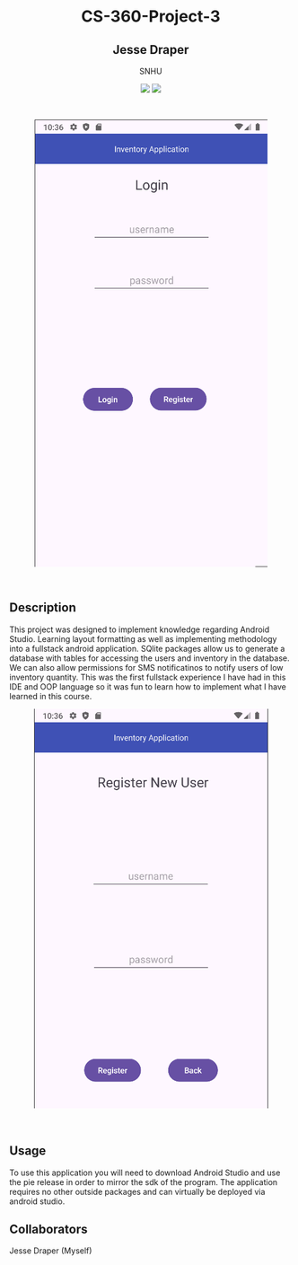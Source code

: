 <h1 align='center'> CS-360-Project-3</h1>
<h2 align='center'> Jesse Draper</h2>
<p align='center'>SNHU</p>
<p align='center'>
<img src="https://img.shields.io/badge/Android_Studio-3DDC84?style=for-the-badge&logo=android-studio&logoColor=white" />
<img src="https://img.shields.io/badge/Java-ED8B00?style=for-the-badge&logo=java&logoColor=white" />
</p>
<br>
<p align='center'>
<img align ='center' src="loginpage.png" />
</p>
<br>


## Description
This project was designed to implement knowledge regarding Android Studio. Learning layout formatting as well as implementing methodology into a fullstack android application. SQlite packages allow us to generate a database with tables for accessing the users and inventory in the database. We can also allow permissions for SMS notificatinos to notify users of low inventory quantity. This was the first fullstack experience I have had in this IDE and OOP language so it was fun to learn how to implement what I have learned in this course.
<br>
<p align='center'>
<img justify-content='center' src="register.png" />
</p>

<br>

## Usage
To use this application you will need to download Android Studio and use the pie release in order to mirror the sdk of the program. The application requires no other outside packages and can virtually be deployed via android studio. 

## Collaborators
Jesse Draper (Myself)

